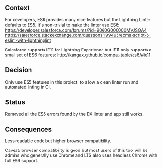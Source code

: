 ## Context

For developers, ES6 provides many nice features but the Lightning Linter defaults to ES5.
It's non-trivial to make the linter use ES6:
https://developer.salesforce.com/forums/?id=9060G000000MVJSQA4
https://salesforce.stackexchange.com/questions/199495/ecma-script-6-eslint-with-lightninglint

Salesforce supports IE11 for Lightning Experience but IE11 only supports a small set of ES6 features:
http://kangax.github.io/compat-table/es6/#ie11

## Decision

Only use ES5 features in this project, to allow a clean linter run and automated linting in CI.

## Status

Removed all the ES6 errors found by the DX linter and app still works.

## Consequences

Less readable code but higher browser compatibility.

Caveat: browser compatibility is good but most users of this tool will be admins who generally use Chrome and LTS also uses headless Chrome with full ES6 support.
